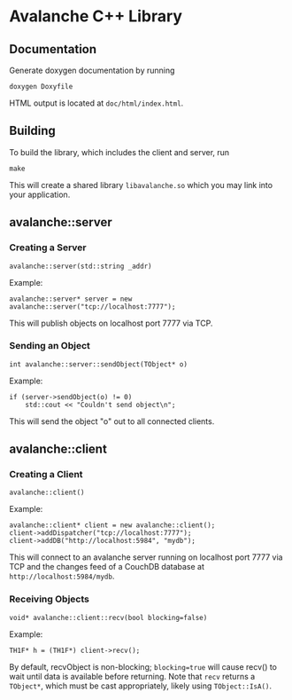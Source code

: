 Avalanche C++ Library
=====================
Documentation
-------------
Generate doxygen documentation by running

    doxygen Doxyfile

HTML output is located at `doc/html/index.html`.

Building
--------
To build the library, which includes the client and server, run

    make

This will create a shared library `libavalanche.so` which you may link into your application.

avalanche::server
-----------------
### Creating a Server ###

    avalanche::server(std::string _addr)

Example:

    avalanche::server* server = new avalanche::server("tcp://localhost:7777");

This will publish objects on localhost port 7777 via TCP.

### Sending an Object ###

    int avalanche::server::sendObject(TObject* o)

Example:

    if (server->sendObject(o) != 0)
        std::cout << "Couldn't send object\n";

This will send the object "o" out to all connected clients.

avalanche::client
-----------------
### Creating a Client ###

    avalanche::client()

Example:

    avalanche::client* client = new avalanche::client();
    client->addDispatcher("tcp://localhost:7777");
    client->addDB("http://localhost:5984", "mydb");

This will connect to an avalanche server running on localhost port 7777 via TCP and the changes feed of a CouchDB database at `http://localhost:5984/mydb`.

### Receiving Objects ###

    void* avalanche::client::recv(bool blocking=false)

Example:

    TH1F* h = (TH1F*) client->recv();

By default, recvObject is non-blocking; `blocking=true` will cause recv() to wait until data is available before returning. Note that `recv` returns a `TObject*`, which must be cast appropriately, likely using `TObject::IsA()`.

